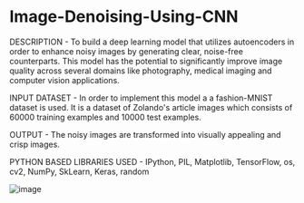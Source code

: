 # Image-Denoising-Using-CNN

DESCRIPTION - To build a deep learning model that utilizes autoencoders in order to enhance noisy images by generating clear, noise-free counterparts. This model has the potential to significantly improve image quality across several domains like photography, medical imaging and computer vision applications.


INPUT DATASET - In order to implement this model a a fashion-MNIST dataset is used. It is a dataset of Zolando's article images which consists of 60000 training examples and 10000 test examples.


OUTPUT - The noisy images are transformed into visually appealing and crisp images.



PYTHON BASED LIBRARIES USED - IPython, PIL, Matplotlib, TensorFlow, os, cv2, NumPy, SkLearn, Keras, random




![image](https://github.com/divyanshsahu2020/Image-Denoising-Using-CNN/assets/80671629/0114a5dd-edcf-4b77-aa59-db1be3eb6ac2)

